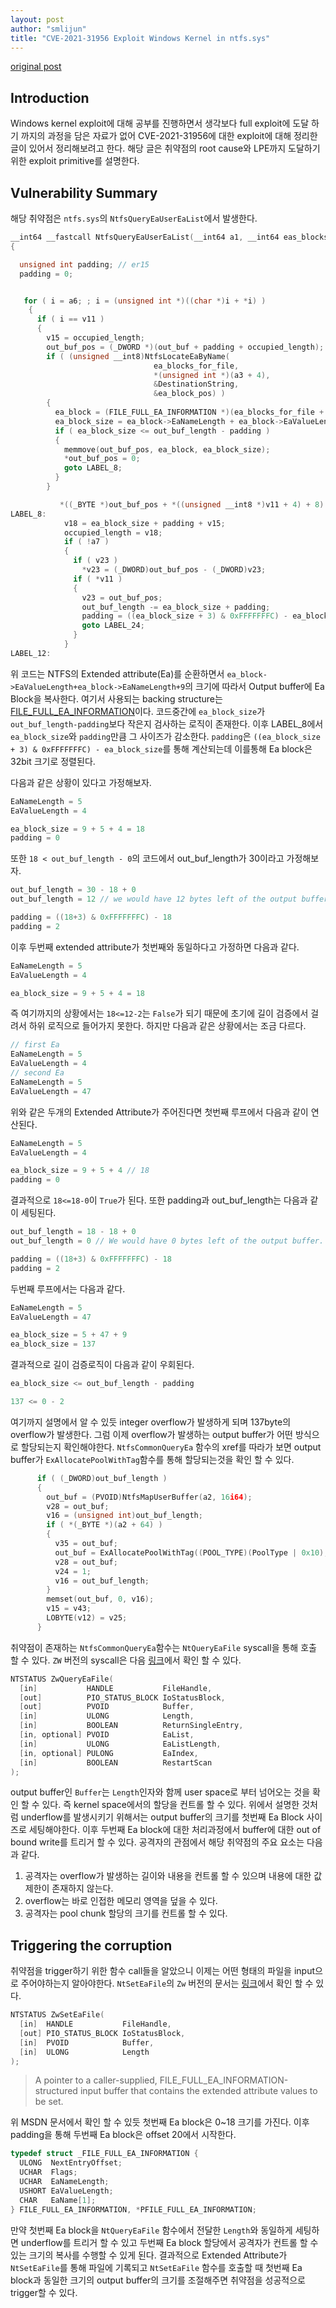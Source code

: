```yaml
---
layout: post
author: "smlijun" 
title: "CVE-2021-31956 Exploit Windows Kernel in ntfs.sys"
--- 
```


[original post](https://research.nccgroup.com/2021/07/15/cve-2021-31956-exploiting-the-windows-kernel-ntfs-with-wnf-part-1) 

Introduction 
---
Windows kernel exploit에 대해 공부를 진행하면서 생각보다 full exploit에 도달 하기 까지의 과정을 담은 자료가 없어 CVE-2021-31956에 대한 exploit에 대해 정리한 글이 있어서 정리해보려고 한다. 해당 글은 취약점의 root cause와 LPE까지 도달하기 위한 exploit primitive를 설명한다.

Vulnerability Summary
---
해당 취약점은 `ntfs.sys`의 `NtfsQueryEaUserEaList`에서 발생한다.
~~~c++
__int64 __fastcall NtfsQueryEaUserEaList(__int64 a1, __int64 eas_blocks_for_file, __int64 a3, __int64 out_buf, unsigned int out_buf_length, unsigned int *a6, char a7)
{

  unsigned int padding; // er15
  padding = 0;


   for ( i = a6; ; i = (unsigned int *)((char *)i + *i) )
    {
      if ( i == v11 )
      {
        v15 = occupied_length;
        out_buf_pos = (_DWORD *)(out_buf + padding + occupied_length);
        if ( (unsigned __int8)NtfsLocateEaByName(
                                ea_blocks_for_file,
                                *(unsigned int *)(a3 + 4),
                                &DestinationString,
                                &ea_block_pos) )
        {
          ea_block = (FILE_FULL_EA_INFORMATION *)(ea_blocks_for_file + ea_block_pos);
          ea_block_size = ea_block->EaNameLength + ea_block->EaValueLength + 9;           // Attacker controlled from Ea
          if ( ea_block_size <= out_buf_length - padding )                                // The check which can underflow
          {
            memmove(out_buf_pos, ea_block, ea_block_size);
            *out_buf_pos = 0;
            goto LABEL_8;
          }
        }

           *((_BYTE *)out_buf_pos + *((unsigned __int8 *)v11 + 4) + 8) = 0;
LABEL_8:
            v18 = ea_block_size + padding + v15;
            occupied_length = v18;
            if ( !a7 )
            {
              if ( v23 )
                *v23 = (_DWORD)out_buf_pos - (_DWORD)v23;
              if ( *v11 )
              {
                v23 = out_buf_pos;
                out_buf_length -= ea_block_size + padding;
                padding = ((ea_block_size + 3) & 0xFFFFFFFC) - ea_block_size;
                goto LABEL_24;
              }
            }
LABEL_12:
~~~

위 코드는 NTFS의 Extended attribute(Ea)를 순환하면서 `ea_block->EaValueLength+ea_block->EaNameLength+9`의 크기에 따라서 Output buffer에 Ea Block을 복사한다. 여기서 사용되는 backing structure는 [FILE_FULL_EA_INFORMATION](https://docs.microsoft.com/en-us/windows-hardware/drivers/ddi/wdm/ns-wdm-_file_full_ea_information)이다. 코드중간에 `ea_block_size`가 `out_buf_length-padding`보다 작은지 검사하는 로직이 존재한다. 이후 LABEL_8에서 `ea_block_size`와 `padding`만큼 그 사이즈가 감소한다. `padding`은 `((ea_block_size + 3) & 0xFFFFFFFC) - ea_block_size`를 통해 계산되는데 이를통해 Ea block은 32bit 크기로 정렬된다.

다음과 같은 상황이 있다고 가정해보자.
~~~c++
EaNameLength = 5
EaValueLength = 4

ea_block_size = 9 + 5 + 4 = 18
padding = 0
~~~
또한 `18 < out_buf_length - 0`의 코드에서 out_buf_length가 30이라고 가정해보자.
~~~c++
out_buf_length = 30 - 18 + 0
out_buf_length = 12 // we would have 12 bytes left of the output buffer.

padding = ((18+3) & 0xFFFFFFFC) - 18
padding = 2
~~~
이후 두번째 extended attribute가 첫번째와 동일하다고 가정하면 다음과 같다.
~~~c++
EaNameLength = 5
EaValueLength = 4

ea_block_size = 9 + 5 + 4 = 18
~~~
즉 여기까지의 상황에서는 `18<=12-2`는 `False`가 되기 때문에 초기에 길이 검증에서 걸려서 하위 로직으로 들어가지 못한다. 하지만 다음과 같은 상황에서는 조금 다르다.
~~~c++
// first Ea
EaNameLength = 5
EaValueLength = 4
// second Ea
EaNameLength = 5
EaValueLength = 47
~~~
위와 같은 두개의 Extended Attribute가 주어진다면 첫번째 루프에서 다음과 같이 연산된다.
~~~c++
EaNameLength = 5
EaValueLength = 4

ea_block_size = 9 + 5 + 4 // 18
padding = 0
~~~
결과적으로 `18<=18-0`이 `True`가 된다. 또한 padding과 out_buf_length는 다음과 같이 세팅된다.
~~~c++
out_buf_length = 18 - 18 + 0 
out_buf_length = 0 // We would have 0 bytes left of the output buffer.

padding = ((18+3) & 0xFFFFFFFC) - 18
padding = 2
~~~
두번째 루프에서는 다음과 같다.
~~~c++
EaNameLength = 5
EaValueLength = 47

ea_block_size = 5 + 47 + 9
ea_block_size = 137
~~~
결과적으로 길이 검증로직이 다음과 같이 우회된다.
~~~c++
ea_block_size <= out_buf_length - padding

137 <= 0 - 2
~~~
여기까지 설명에서 알 수 있듯 integer overflow가 발생하게 되며 137byte의 overflow가 발생한다. 그럼 이제 overflow가 발생하는 output buffer가 어떤 방식으로 할당되는지 확인해야한다.
`NtfsCommonQueryEa` 함수의 xref를 따라가 보면 output buffer가 `ExAllocatePoolWithTag`함수를 통해 할당되는것을 확인 할 수 있다.
~~~c++
      if ( (_DWORD)out_buf_length )
      {
        out_buf = (PVOID)NtfsMapUserBuffer(a2, 16i64);
        v28 = out_buf;
        v16 = (unsigned int)out_buf_length;
        if ( *(_BYTE *)(a2 + 64) )
        {
          v35 = out_buf;
          out_buf = ExAllocatePoolWithTag((POOL_TYPE)(PoolType | 0x10), (unsigned int)out_buf_length, 0x4546744Eu);
          v28 = out_buf;
          v24 = 1;
          v16 = out_buf_length;
        }
        memset(out_buf, 0, v16);
        v15 = v43;
        LOBYTE(v12) = v25;
      }
~~~
취약점이 존재하는 `NtfsCommonQueryEa`함수는 `NtQueryEaFile` syscall을 통해 호출 할 수 있다. `ZW` 버전의 syscall은 다음 [링크](https://docs.microsoft.com/en-us/windows-hardware/drivers/ddi/ntifs/nf-ntifs-zwqueryeafile)에서 확인 할 수 있다.
~~~c++
NTSTATUS ZwQueryEaFile(
  [in]           HANDLE           FileHandle,
  [out]          PIO_STATUS_BLOCK IoStatusBlock,
  [out]          PVOID            Buffer,
  [in]           ULONG            Length,
  [in]           BOOLEAN          ReturnSingleEntry,
  [in, optional] PVOID            EaList,
  [in]           ULONG            EaListLength,
  [in, optional] PULONG           EaIndex,
  [in]           BOOLEAN          RestartScan
);
~~~
output buffer인 `Buffer`는 `Length`인자와 함께 user space로 부터 넘어오는 것을 확인 할 수 있다. 즉 kernel space에서의 할당을 컨트롤 할 수 있다. 위에서 설명한 것처럼 underflow를 발생시키기 위해서는 output buffer의 크기를 첫번째 Ea Block 사이즈로 세팅해야한다. 이후 두번째 Ea block에 대한 처리과정에서 buffer에 대한 out of bound write를 트리거 할 수 있다. 공격자의 관점에서 해당 취약점의 주요 요소는 다음과 같다.
1. 공격자는 overflow가 발생하는 길이와 내용을 컨트롤 할 수 있으며 내용에 대한 값 제한이 존재하지 않는다.
2. overflow는 바로 인접한 메모리 영역을 덮을 수 있다.
3. 공격자는 pool chunk 할당의 크기를 컨트롤 할 수 있다.

Triggering the corruption
---
취약점을 trigger하기 위한 함수 call들을 알았으니 이제는 어떤 형태의 파일을 input으로 주어야하는지 알아야한다. `NtSetEaFile`의 `Zw` 버전의 문서는 [링크](https://docs.microsoft.com/en-us/windows-hardware/drivers/ddi/ntifs/nf-ntifs-zwseteafile)에서 확인 할 수 있다.
~~~c++
NTSTATUS ZwSetEaFile(
  [in]  HANDLE           FileHandle,
  [out] PIO_STATUS_BLOCK IoStatusBlock,
  [in]  PVOID            Buffer,
  [in]  ULONG            Length
);
~~~
> A pointer to a caller-supplied, FILE_FULL_EA_INFORMATION-structured input buffer that contains the extended attribute values to be set.

위 MSDN 문서에서 확인 할 수 있듯 첫번째 Ea block은 0~18 크기를 가진다. 이후 padding을 통해 두번째 Ea block은 offset 20에서 시작한다.
~~~c++
typedef struct _FILE_FULL_EA_INFORMATION {
  ULONG  NextEntryOffset;
  UCHAR  Flags;
  UCHAR  EaNameLength;
  USHORT EaValueLength;
  CHAR   EaName[1];
} FILE_FULL_EA_INFORMATION, *PFILE_FULL_EA_INFORMATION;
~~~

만약 첫번째 Ea block을 `NtQueryEaFile` 함수에서 전달한 `Length`와 동일하게 세팅하면 underflow를 트리거 할 수 있고 두번째 Ea block 할당에서 공격자가 컨트롤 할 수 있는 크기의 복사를 수행할 수 있게 된다.
결과적으로 Extended Attribute가 `NtSetEaFile`를 통해 파일에 기록되고 `NtSetEaFile` 함수를 호출할 때 첫번째 Ea block과 동일한 크기의 output buffer의 크기를 조절해주면 취약점을 성공적으로 trigger할 수 있다.




